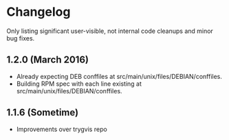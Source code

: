 # Changelog

Only listing significant user-visible, not internal code cleanups and minor bug fixes. 

## 1.2.0 (March 2016)
* Already expecting DEB conffiles at src/main/unix/files/DEBIAN/conffiles.
* Building RPM spec with each line existing at src/main/unix/files/DEBIAN/conffiles.

## 1.1.6 (Sometime)
* Improvements over trygvis repo
